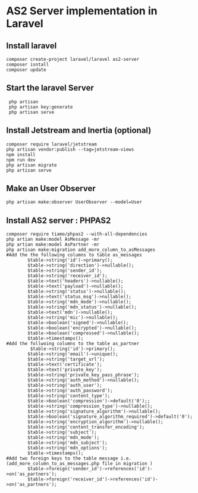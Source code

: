 #   AS2 Server implementation in Laravel 
##  Install laravel 

    composer create-project laravel/laravel as2-server 
    composer isntall 
    composer update 

##  Start the laravel Server 
  
     php artisan 
     php artisan key:generate 
     php artisan serve 
##  Install Jetstream and Inertia (optional)
    composer require laravel/jetstream
    php artisan vendor:publish --tag=jetstream-views
    npm install
    npm run dev
    php artisan migrate
    php artisan serve 

##  Make an User Observer 
    php artisan make:observer UserObserver --model=User

##  Install AS2 server : PHPAS2
    
    composer require tiamo/phpas2 --with-all-dependencies
    php artian make:model AsMessage -mr 
    php artian make:model AsPartner -mr 
    php artisan make:migration add_more_column_to_asMessages
    #Add the the following columns to table as_messages
            $table->string('id')->primary();
            $table->string('direction')->nullable();
            $table->string('sender_id');
            $table->string('receiver_id');
            $table->text('headers')->nullable();
            $table->text('payload')->nullable();
            $table->string('status')->nullable();
            $table->text('status_msg')->nullable();
            $table->string('mdn_mode')->nullable();
            $table->string('mdn_status')->nullable();
            $table->text('mdn')->nullable();
            $table->string('mic')->nullable();
            $table->boolean('signed')->nullable();
            $table->boolean('encrypted')->nullable();
            $table->boolean('compressed')->nullable();
            $table->timestamps();
    #Add the follwoing columns to the table as_partner
             $table->string('id')->primary();
            $table->string('email')->unique();
            $table->string('target_url');
            $table->text('certificate');
            $table->text('private_key');
            $table->string('private_key_pass_phrase');
            $table->string('auth_method')->nullable();
            $table->string('auth_user');
            $table->string('auth_password');
            $table->string('content_type');
            $table->boolean('compression')->default('0');;
            $table->string('compression_type')->nullable();
            $table->string('signature_algorithm')->nullable();
            $table->boolean('signature_algorithm_required')->default('0');
            $table->string('encryption_algorithm')->nullable();
            $table->string('content_transfer_encoding');
            $table->string('subject');
            $table->string('mdn_mode');
            $table->string('mdn_subject');
            $table->string('mdn_options');
            $table->timestamps();
    #Add two foreign keys to the table message i.e. (add_more_column_to_as_messages.php file in migration )
            $table->foreign('sender_id')->references('id')->on('as_partners');
            $table->foreign('receiver_id')->references('id')->on('as_partners');
    
        
##  


